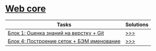 # [Web core](https://gist.github.com/jm-program/593a28b5d609c1594d6d90dc228241ab)

|Tasks|Solutions|
|-|-|
| [Блок 1: Оценка знаний на верстку + Git](https://github.com/jm-program/css-task) | [>>>](https://sanirouke.github.io/JavaMentor/Section1/Block1/) |
| [Блок 4: Построение сеток + БЭМ именование](https://www.figma.com/file/bZw1N2Q11xjRlRZWgpN74I/Block4) | [>>>](https://sanirouke.github.io/JavaMentor/Section1/Block4/) |